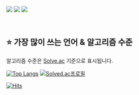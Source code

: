 <a href="https://somnwal.tistory.com/" target="_blank"><img src="https://img.shields.io/badge/블로그-000000?style=flat-square&logo=Tistory&logoColor=white"/></a>
<a href="https://github.com/somnwal/TIL" target="_blank"><img src="https://img.shields.io/badge/공부 기록-000000?style=flat-square&logo=GitBook&logoColor=white"/></a>
<a href="https://somnwal.github.io/portfolio" target="_blank"><img src="https://img.shields.io/badge/포트폴리오-E60012?style=flat-square&logo=GitHub Sponsors&logoColor=white"/></a>

<br/>



## ⭐ 가장 많이 쓰는 언어 & 알고리즘 수준
알고리즘 수준은 [Solve.ac](https://solved.ac/somnwal) 기준으로 표시됩니다.

[![Top Langs](http://github-readme-stats-somnwal.vercel.app/api/top-langs/?username=somnwal&exclude_repo=github-readme-stats&layout=compact&theme=tokyonight&langs_count=10&custom_title=가장%20많이%20쓰는%20언어&hide=jupyter%20notebook)](https://somnwal.github.io/portfolio)
[![Solved.ac프로필](http://mazassumnida.wtf/api/v2/generate_badge?boj=somnwal)](https://solved.ac/somnwal)

[![Hits](https://hits.seeyoufarm.com/api/count/incr/badge.svg?url=https%3A%2F%2Fgithub.com%2Fsomnwal&count_bg=%2379C83D&title_bg=%23555555&icon=&icon_color=%23E7E7E7&title=hits&edge_flat=false)](https://hits.seeyoufarm.com)

